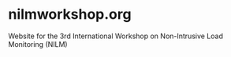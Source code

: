 # nilmworkshop.org
Website for the 3rd International Workshop on Non-Intrusive Load Monitoring (NILM)
